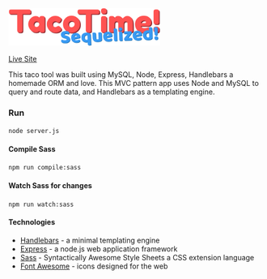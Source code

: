 <img src="README-logo.svg" alt="alt text" width="300">

[Live Site](https://taco-time-sequelize.herokuapp.com/) 


This taco tool was built using  MySQL, Node, Express, Handlebars a homemade ORM and love. This MVC pattern app uses Node and MySQL to query and route data, and Handlebars as a templating engine.

### Run
`node server.js`

#### Compile Sass
`npm run compile:sass`

#### Watch Sass for changes
`npm run watch:sass`

#### Technologies 

* <a href="https://handlebarsjs.com/">Handlebars</a> - a minimal templating engine <br>
* <a href="https://expressjs.com/">Express</a> - a node.js web application framework <br>
* <a href="https://sass-lang.com/">Sass</a> - Syntactically Awesome Style Sheets a CSS extension language <br>
* <a href="https://fontawesome.com/">Font Awesome</a> - icons designed for the web <br>


<!-- * <a href="https://fontawesome.com/">Font Awesome</a> - icons designed for the web <br> -->
